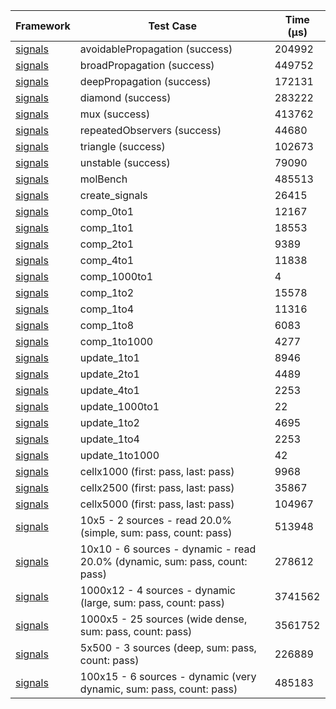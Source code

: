 | Framework | Test Case | Time (μs) |
| --- | --- | --- |
| [signals](https://github.com/rodydavis/signals.dart) | avoidablePropagation (success) | 204992 |
| [signals](https://github.com/rodydavis/signals.dart) | broadPropagation (success) | 449752 |
| [signals](https://github.com/rodydavis/signals.dart) | deepPropagation (success) | 172131 |
| [signals](https://github.com/rodydavis/signals.dart) | diamond (success) | 283222 |
| [signals](https://github.com/rodydavis/signals.dart) | mux (success) | 413762 |
| [signals](https://github.com/rodydavis/signals.dart) | repeatedObservers (success) | 44680 |
| [signals](https://github.com/rodydavis/signals.dart) | triangle (success) | 102673 |
| [signals](https://github.com/rodydavis/signals.dart) | unstable (success) | 79090 |
| [signals](https://github.com/rodydavis/signals.dart) | molBench | 485513 |
| [signals](https://github.com/rodydavis/signals.dart) | create_signals | 26415 |
| [signals](https://github.com/rodydavis/signals.dart) | comp_0to1 | 12167 |
| [signals](https://github.com/rodydavis/signals.dart) | comp_1to1 | 18553 |
| [signals](https://github.com/rodydavis/signals.dart) | comp_2to1 | 9389 |
| [signals](https://github.com/rodydavis/signals.dart) | comp_4to1 | 11838 |
| [signals](https://github.com/rodydavis/signals.dart) | comp_1000to1 | 4 |
| [signals](https://github.com/rodydavis/signals.dart) | comp_1to2 | 15578 |
| [signals](https://github.com/rodydavis/signals.dart) | comp_1to4 | 11316 |
| [signals](https://github.com/rodydavis/signals.dart) | comp_1to8 | 6083 |
| [signals](https://github.com/rodydavis/signals.dart) | comp_1to1000 | 4277 |
| [signals](https://github.com/rodydavis/signals.dart) | update_1to1 | 8946 |
| [signals](https://github.com/rodydavis/signals.dart) | update_2to1 | 4489 |
| [signals](https://github.com/rodydavis/signals.dart) | update_4to1 | 2253 |
| [signals](https://github.com/rodydavis/signals.dart) | update_1000to1 | 22 |
| [signals](https://github.com/rodydavis/signals.dart) | update_1to2 | 4695 |
| [signals](https://github.com/rodydavis/signals.dart) | update_1to4 | 2253 |
| [signals](https://github.com/rodydavis/signals.dart) | update_1to1000 | 42 |
| [signals](https://github.com/rodydavis/signals.dart) | cellx1000 (first: pass, last: pass) | 9968 |
| [signals](https://github.com/rodydavis/signals.dart) | cellx2500 (first: pass, last: pass) | 35867 |
| [signals](https://github.com/rodydavis/signals.dart) | cellx5000 (first: pass, last: pass) | 104967 |
| [signals](https://github.com/rodydavis/signals.dart) | 10x5 - 2 sources - read 20.0% (simple, sum: pass, count: pass) | 513948 |
| [signals](https://github.com/rodydavis/signals.dart) | 10x10 - 6 sources - dynamic - read 20.0% (dynamic, sum: pass, count: pass) | 278612 |
| [signals](https://github.com/rodydavis/signals.dart) | 1000x12 - 4 sources - dynamic (large, sum: pass, count: pass) | 3741562 |
| [signals](https://github.com/rodydavis/signals.dart) | 1000x5 - 25 sources (wide dense, sum: pass, count: pass) | 3561752 |
| [signals](https://github.com/rodydavis/signals.dart) | 5x500 - 3 sources (deep, sum: pass, count: pass) | 226889 |
| [signals](https://github.com/rodydavis/signals.dart) | 100x15 - 6 sources - dynamic (very dynamic, sum: pass, count: pass) | 485183 |
